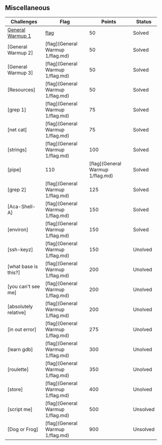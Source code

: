 ## Miscellaneous
|Challenges|Flag|Points|Status|
|-|-|-|-|
|[General Warmup 1](General%20Warmup%201/general-warmup-1.md)|[flag](General%20Warmup%201/flag.md)|50|Solved|
|[General Warmup 2]|[flag](General Warmup 1/flag.md)|50|Solved|
|[General Warmup 3]|[flag](General Warmup 1/flag.md)|50|Solved|
|[Resources]|[flag](General Warmup 1/flag.md)|50|Solved|
|[grep 1]|[flag](General Warmup 1/flag.md)|75|Solved|
|[net cat]|[flag](General Warmup 1/flag.md)|75|Solved|
|[strings]|[flag](General Warmup 1/flag.md)|100|Solved|
|[pipe]|110|[flag](General Warmup 1/flag.md)|Solved|
|[grep 2]|[flag](General Warmup 1/flag.md)|125|Solved|
|[Aca-Shell-A]|[flag](General Warmup 1/flag.md)|150|Solved|
|[environ]|[flag](General Warmup 1/flag.md)|150|Solved|
|[ssh-keyz]|[flag](General Warmup 1/flag.md)|150|Unolved|
|[what base is this?]|[flag](General Warmup 1/flag.md)|200|Unolved|
|[you can't see me]|[flag](General Warmup 1/flag.md)|200|Unolved|
|[absolutely relative]|[flag](General Warmup 1/flag.md)|200|Unolved|
|[in out error]|[flag](General Warmup 1/flag.md)|275|Unolved|
|[learn gdb]|[flag](General Warmup 1/flag.md)|300|Unolved|
|[roulette]|[flag](General Warmup 1/flag.md)|350|Unolved|
|[store]|[flag](General Warmup 1/flag.md)|400|Unolved|
|[script me]|[flag](General Warmup 1/flag.md)|500|Unsolved|
|[Dog or Frog]|[flag](General Warmup 1/flag.md)|900|Unsolved|
